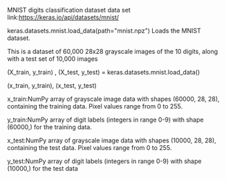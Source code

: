 MNIST digits classification dataset
data set link:https://keras.io/api/datasets/mnist/

keras.datasets.mnist.load_data(path="mnist.npz")
Loads the MNIST dataset.

This is a dataset of 60,000 28x28 grayscale images of the 10 digits, along with a test set of 10,000 images

(X_train, y_train) , (X_test, y_test) = keras.datasets.mnist.load_data()

(x_train, y_train), (x_test, y_test)

x_train:NumPy array of grayscale image data with shapes (60000, 28, 28), containing the training data. Pixel values range from 0 to 255.

y_train:NumPy array of digit labels (integers in range 0-9) with shape (60000,) for the training data.

x_test:NumPy array of grayscale image data with shapes (10000, 28, 28), containing the test data. Pixel values range from 0 to 255.

y_test:NumPy array of digit labels (integers in range 0-9) with shape (10000,) for the test data
